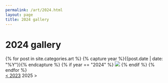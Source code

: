 ```yaml
---
permalink: /art/2024.html
layout: page
title: 2024 gallery
---
```

# 2024 gallery
<div class="art-gallery">
    {% for post in site.categories.art %}
        {% capture year %}{{post.date | date: "%Y"}}{% endcapture %}
        {% if year == "2024" %}
            <a href="{{post.permalink}}"><img src="/img/thumb/{{post.thumb}}-thumb.png"></a>
        {% endif %}
    {% endfor %}
</div>
<div class="page-selector">
    <a href="/art/2023">&lt; 2023</a>
    <a class="disabled">2025 &gt;</a>
</div>